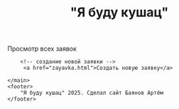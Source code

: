 <!DOCTYPE html>
<html lang="ru">
<head>
    <meta charset="UTF-8">
    <meta name="viewport" content="width=device-width, initial-scale=1.0">
    <title>Document</title>
    <link rel="stylesheet" href="style/style.css">
</head>
<body>
    <header class="AuthRegistr">
        <h1>"Я буду кушац"</h1> 
    </header>
    <main class="home">
        <p>Просмотр всех заявок</p>
        <!-- вывод из бд -->

        <!-- создание новой заявки -->
         <a href="zayavka.html">Создать новую заявку</a>
        
    </main>
    <footer>
        "Я буду кушац" 2025. Сделал сайт Баянов Артём
    </footer>
</body>
</html>
